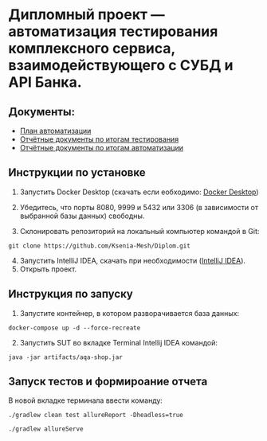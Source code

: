 # Дипломный проект — автоматизация тестирования комплексного сервиса, взаимодействующего с СУБД и API Банка.

## Документы:
* [План автоматизации](https://github.com/Ksenia-Mesh/Diplom/blob/main/Documents/Plan.md/) 
* [Отчётные документы по итогам тестирования](https://github.com/Ksenia-Mesh/Diplom/blob/main/Documents/Report.md/) 
* [Отчётные документы по итогам автоматизации](https://github.com/Ksenia-Mesh/Diplom/blob/main/Documents/Summary.md/) 


## Инструкции по установке

1. Запустить Docker Desktop (скачать если еобходимо: [Docker Desktop](https://www.docker.com/products/docker-desktop/))

2. Убедитесь, что порты 8080, 9999 и 5432 или 3306 (в зависимости от выбранной базы данных) свободны.

3. Склонировать репозиторий на локальный компьютер командой в Git:
```
git clone https://github.com/Ksenia-Mesh/Diplom.git
```
4. Запустить IntelliJ IDEA, скачать при необходимости ([IntelliJ IDEA](https://www.jetbrains.com/idea/download/#section=windows/)).
5. Открыть проект.

## Инструкция по запуску

1. Запустите контейнер, в котором разворачивается база данных:
```
docker-compose up -d --force-recreate
```
2. Запустить SUT во вкладке Terminal Intellij IDEA командой:
```
java -jar artifacts/aqa-shop.jar
```
## Запуск тестов и формироание отчета
В новой вкладке терминала ввести команду:  
```
./gradlew clean test allureReport -Dheadless=true
```
```
./gradlew allureServe
```


